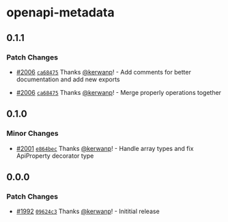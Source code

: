 # openapi-metadata

## 0.1.1

### Patch Changes

- [#2006](https://github.com/openapi-ts/openapi-typescript/pull/2006) [`ca68475`](https://github.com/openapi-ts/openapi-typescript/commit/ca684756ac8ea45bf59f585d5f974f0102a6d28e) Thanks [@kerwanp](https://github.com/kerwanp)! - Add comments for better documentation and add new exports

- [#2006](https://github.com/openapi-ts/openapi-typescript/pull/2006) [`ca68475`](https://github.com/openapi-ts/openapi-typescript/commit/ca684756ac8ea45bf59f585d5f974f0102a6d28e) Thanks [@kerwanp](https://github.com/kerwanp)! - Merge properly operations together

## 0.1.0

### Minor Changes

- [#2001](https://github.com/openapi-ts/openapi-typescript/pull/2001) [`e864bec`](https://github.com/openapi-ts/openapi-typescript/commit/e864bec76cef70b16020983174c3288a09a7d250) Thanks [@kerwanp](https://github.com/kerwanp)! - Handle array types and fix ApiProperty decorator type

## 0.0.0

### Patch Changes

- [#1992](https://github.com/openapi-ts/openapi-typescript/pull/1992) [`09624c3`](https://github.com/openapi-ts/openapi-typescript/commit/09624c318b5929fd5dff76b46fc6eddb4aa34995) Thanks [@kerwanp](https://github.com/kerwanp)! - Inititial release
